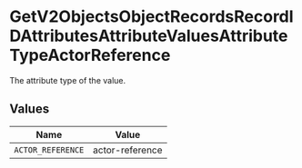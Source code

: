# GetV2ObjectsObjectRecordsRecordIDAttributesAttributeValuesAttributeTypeActorReference

The attribute type of the value.


## Values

| Name              | Value             |
| ----------------- | ----------------- |
| `ACTOR_REFERENCE` | actor-reference   |